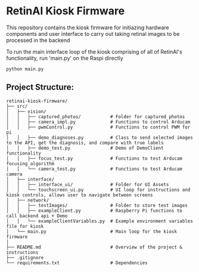 # RetinAI Kiosk Firmware
This repository contains the kiosk firmware for initiazing hardware components
and user interface to carry out taking retinal images to be processed in the backend 

To run the main interface loop of the kiosk comprising of all of RetinAI's functionality,
run 'main.py' on the Raspi directly
```
python main.py
```

## Project Structure:

```
retinai-kiosk-firmware/
├── src/
│   ├── vision/
│   │   ├── captured_photos/           # Folder for captured photos
│   │   ├── camera_impl.py             # Functions to control Arducam
│   │   ├── pwmControl.py              # Functions to control PWM for pi
│   │   ├── demo_diagnoses.py          # Class to send selected images to the API, get the diagnosis, and compare with true labels
│   │   ├── demo_test.py               # Demo of DemoClient functionality
│   │   ├── focus_test.py              # Functions to test Arducam focusing algorithm
│   │   └── camera_test.py             # Functions to test Arducam camera
│   ├── interface/
│   │   ├── interface_ui/              # Folder for UI Assets
│   │   └── touchscreen_ui.py          # UI loop for instructions and kiosk controls, allows user to navigate between screens
│   ├── network/
│   │   ├── testImages/                # Folder to store test images
│   │   ├── exampleClient.py           # Raspberry Pi functions to call backend api + Demo
│   │   └── exampleClientVariables.py  # Example environment variables file for kiosk
│   └── main.py                        # Main loop for the kiosk firmware
│
├── README.md                          # Overview of the project & instructions
├── .gitignore
└── requirements.txt                   # Dependencies
```
